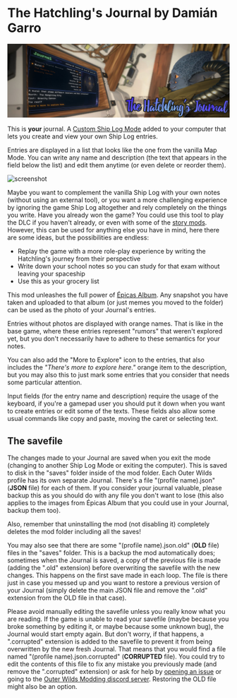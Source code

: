 # The Hatchling's Journal by Damián Garro

![thumbnail](images/thumbnail.jpg)

This is **your** journal. A [Custom Ship Log Mode](https://outerwildsmods.com/mods/customshiplogmodes/) added to your computer that lets you create and view your own Ship Log entries. 

Entries are displayed in a list that looks like the one from the vanilla Map Mode. You can write any name and description (the text that appears in the field below the list) and edit them anytime (or even delete or reorder them).

![screenshot](images/screenshot.jpg)

Maybe you want to complement the vanilla Ship Log with your own notes (without using an external tool), or you want a more challenging experience by ignoring the game Ship Log altogether and rely completely on the things you write. Have you already won the game? You could use this tool to play the DLC if you haven't already, or even with some of the [story mods](https://outerwildsmods.com/mods/?tag=story). However, this can be used for anything else you have in mind, here there are some ideas, but the possibilities are endless:
- Replay the game with a more role-play experience by writing the Hatchling's journey from their perspective
- Write down your school notes so you can study for that exam without leaving your spaceship
- Use this as your grocery list

This mod unleashes the full power of [Épicas Album](https://outerwildsmods.com/mods/picasalbum/). Any snapshot you have taken and uploaded to that album (or just memes you moved to the folder) can be used as the photo of your Journal's entries.

Entries without photos are displayed with orange names. That is like in the base game, where these entries represent "rumors" that weren't explored yet, but you don't necessarily have to adhere to these semantics for your notes.

You can also add the "More to Explore" icon to the entries, that also includes the *"There's more to explore here."* orange item to the description, but you may also this to just mark some entries that you consider that needs some particular attention.

Input fields (for the entry name and description) require the usage of the keyboard, if you're a gamepad user you should put it down when you want to create entries or edit some of the texts. These fields also allow some usual commands like copy and paste, moving the caret or selecting text.

## The savefile

The changes made to your Journal are saved when you exit the mode (changing to another Ship Log Mode or exiting the computer). This is saved to disk in the "saves" folder inside of the mod folder. Each Outer Wilds profile has its own separate Journal. There's a file "(profile name).json" (**JSON** file) for each of them. If you consider your journal valuable, please backup this as you should do with any file you don't want to lose (this also applies to the images from Épicas Album that you could use in your Journal, backup them too).

Also, remember that uninstalling the mod (not disabling it) completely deletes the mod folder including all the saves!

You may also see that there are some "(profile name).json.old" (**OLD** file) files in the "saves" folder. This is a backup the mod automatically does; sometimes when the Journal is saved, a copy of the previous file is made (adding the ".old" extension) before overwriting the savefile with the new changes. This happens on the first save made in each loop. The file is there just in case you messed up and you want to restore a previous version of your Journal (simply delete the main JSON file and remove the ".old" extension from the OLD file in that case).

Please avoid manually editing the savefile unless you really know what you are reading. If the game is unable to read your savefile (maybe because you broke something by editing it, or maybe because some unknown bug), the Journal would start empty again. But don't worry, if that happens, a ".corrupted" extension is added to the savefile to prevent it from being overwritten by the new fresh Journal. That means that you would find a file named "(profile name).json.corrupted" (**CORRUPTED** file). You could try to edit the contents of this file to fix any mistake you previously made (and remove the ".corrupted" extension) or ask for help by [opening an issue](https://github.com/dgarroDC/Journal/issues) or going to the [Outer Wilds Modding discord server](https://discord.gg/CRfxGWJG24). Restoring the OLD file might also be an option.